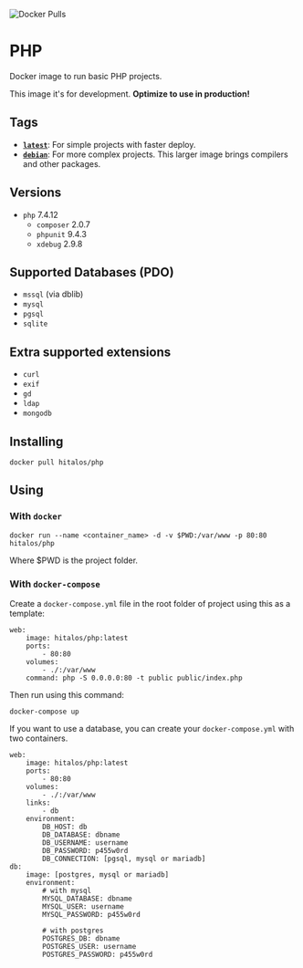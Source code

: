 ![Docker Pulls](https://img.shields.io/docker/pulls/hitalos/php.svg)

# PHP
Docker image to run basic PHP projects.

This image it's for development. **Optimize to use in production!**

## Tags
* [**`latest`**](https://github.com/hitalos/php/blob/master/Dockerfile): For simple projects with faster deploy.
* [**`debian`**](https://github.com/hitalos/php/blob/debian/Dockerfile): For more complex projects. This larger image brings compilers and other packages.

## Versions
* `php` 7.4.12
  * `composer` 2.0.7
  * `phpunit` 9.4.3
  * `xdebug` 2.9.8

## Supported Databases (**PDO**)
* `mssql` (via dblib)
* `mysql`
* `pgsql`
* `sqlite`

## Extra supported extensions
* `curl`
* `exif`
* `gd`
* `ldap`
* `mongodb`

## Installing
    docker pull hitalos/php

## Using

### With `docker`
    docker run --name <container_name> -d -v $PWD:/var/www -p 80:80 hitalos/php
Where $PWD is the project folder.

### With `docker-compose`

Create a `docker-compose.yml` file in the root folder of project using this as a template:
```
web:
    image: hitalos/php:latest
    ports:
        - 80:80
    volumes:
        - ./:/var/www
    command: php -S 0.0.0.0:80 -t public public/index.php
```

Then run using this command:

    docker-compose up


If you want to use a database, you can create your `docker-compose.yml` with two containers.
```
web:
    image: hitalos/php:latest
    ports:
        - 80:80
    volumes:
        - ./:/var/www
    links:
        - db
    environment:
        DB_HOST: db
        DB_DATABASE: dbname
        DB_USERNAME: username
        DB_PASSWORD: p455w0rd
        DB_CONNECTION: [pgsql, mysql or mariadb]
db:
    image: [postgres, mysql or mariadb]
    environment:
        # with mysql
        MYSQL_DATABASE: dbname
        MYSQL_USER: username
        MYSQL_PASSWORD: p455w0rd

        # with postgres
        POSTGRES_DB: dbname
        POSTGRES_USER: username
        POSTGRES_PASSWORD: p455w0rd
```
